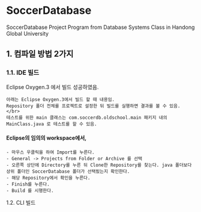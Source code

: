 # SoccerDatabase
SoccerDatabase Project Program from Database Systems Class in Handong Global University

## 1. 컴파일 방법 2가지 </br>
### 1.1. IDE 빌드 </br>
Eclipse Oxygen.3 에서 빌드 성공하였음.</br>
	
	아래는 Eclipse Oxygen.3에서 빌드 할 때 내용임.
	Repository 폴더 전체를 프로젝트로 설정한 뒤 빌드를 실행하면 결과를 볼 수 있음. </br>
	테스트를 위한 main 클래스는 com.soccerdb.oldschool.main 패키지 내의 MainClass.java 로 테스트를 할 수 있음.
	
#### Eclipse의 임의의 workspace에서,
	- 마우스 우클릭을 하여 Import를 누른다.
	- General -> Projects from Folder or Archive 를 선택
	- 오른쪽 상단에 Directory를 누른 뒤 Clone한 Repository를 찾는다. java 폴더보다 상위 폴더인 SoccerDatabase 폴더가 선택됬는지 확인한다.
	- 해당 Repository에서 확인을 누른다.
	- Finish를 누른다.
	- Build 를 시행한다.
1.2. CLI 빌드
